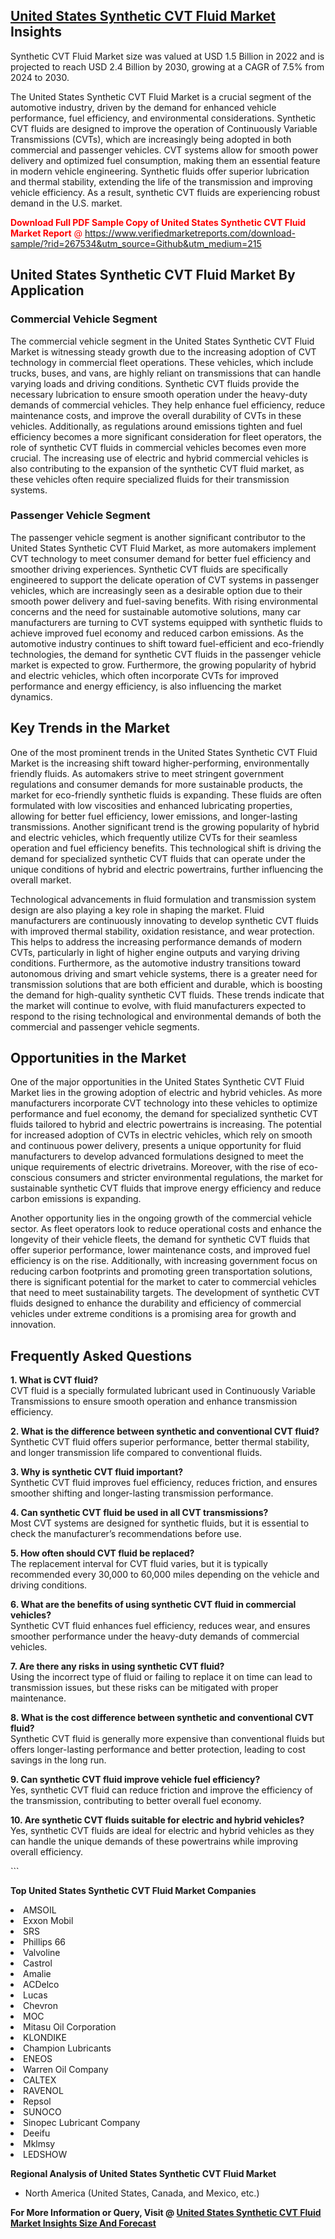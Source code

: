 <h2><a href="https://www.verifiedmarketreports.com/download-sample/?rid=267534&amp;utm_source=Github&amp;utm_medium=215" target="_blank">United States Synthetic CVT Fluid Market</a> Insights</h2><p>Synthetic CVT Fluid Market size was valued at USD 1.5 Billion in 2022 and is projected to reach USD 2.4 Billion by 2030, growing at a CAGR of 7.5% from 2024 to 2030.</p><p> <p>The United States Synthetic CVT Fluid Market is a crucial segment of the automotive industry, driven by the demand for enhanced vehicle performance, fuel efficiency, and environmental considerations. Synthetic CVT fluids are designed to improve the operation of Continuously Variable Transmissions (CVTs), which are increasingly being adopted in both commercial and passenger vehicles. CVT systems allow for smooth power delivery and optimized fuel consumption, making them an essential feature in modern vehicle engineering. Synthetic fluids offer superior lubrication and thermal stability, extending the life of the transmission and improving vehicle efficiency. As a result, synthetic CVT fluids are experiencing robust demand in the U.S. market. <p><span class=""><span style="color: #ff0000;"><strong>Download Full PDF Sample Copy of United States Synthetic CVT Fluid Market Report</strong> @ </span><a href="https://www.verifiedmarketreports.com/download-sample/?rid=267534&amp;utm_source=Github&amp;utm_medium=215" target="_blank">https://www.verifiedmarketreports.com/download-sample/?rid=267534&amp;utm_source=Github&amp;utm_medium=215</a></span></p></p> <h2>United States Synthetic CVT Fluid Market By Application</h2> <h3>Commercial Vehicle Segment</h3> <p>The commercial vehicle segment in the United States Synthetic CVT Fluid Market is witnessing steady growth due to the increasing adoption of CVT technology in commercial fleet operations. These vehicles, which include trucks, buses, and vans, are highly reliant on transmissions that can handle varying loads and driving conditions. Synthetic CVT fluids provide the necessary lubrication to ensure smooth operation under the heavy-duty demands of commercial vehicles. They help enhance fuel efficiency, reduce maintenance costs, and improve the overall durability of CVTs in these vehicles. Additionally, as regulations around emissions tighten and fuel efficiency becomes a more significant consideration for fleet operators, the role of synthetic CVT fluids in commercial vehicles becomes even more crucial. The increasing use of electric and hybrid commercial vehicles is also contributing to the expansion of the synthetic CVT fluid market, as these vehicles often require specialized fluids for their transmission systems.</p> <h3>Passenger Vehicle Segment</h3> <p>The passenger vehicle segment is another significant contributor to the United States Synthetic CVT Fluid Market, as more automakers implement CVT technology to meet consumer demand for better fuel efficiency and smoother driving experiences. Synthetic CVT fluids are specifically engineered to support the delicate operation of CVT systems in passenger vehicles, which are increasingly seen as a desirable option due to their smooth power delivery and fuel-saving benefits. With rising environmental concerns and the need for sustainable automotive solutions, many car manufacturers are turning to CVT systems equipped with synthetic fluids to achieve improved fuel economy and reduced carbon emissions. As the automotive industry continues to shift toward fuel-efficient and eco-friendly technologies, the demand for synthetic CVT fluids in the passenger vehicle market is expected to grow. Furthermore, the growing popularity of hybrid and electric vehicles, which often incorporate CVTs for improved performance and energy efficiency, is also influencing the market dynamics.</p> <h2>Key Trends in the Market</h2> <p>One of the most prominent trends in the United States Synthetic CVT Fluid Market is the increasing shift toward higher-performing, environmentally friendly fluids. As automakers strive to meet stringent government regulations and consumer demands for more sustainable products, the market for eco-friendly synthetic fluids is expanding. These fluids are often formulated with low viscosities and enhanced lubricating properties, allowing for better fuel efficiency, lower emissions, and longer-lasting transmissions. Another significant trend is the growing popularity of hybrid and electric vehicles, which frequently utilize CVTs for their seamless operation and fuel efficiency benefits. This technological shift is driving the demand for specialized synthetic CVT fluids that can operate under the unique conditions of hybrid and electric powertrains, further influencing the overall market.</p> <p>Technological advancements in fluid formulation and transmission system design are also playing a key role in shaping the market. Fluid manufacturers are continuously innovating to develop synthetic CVT fluids with improved thermal stability, oxidation resistance, and wear protection. This helps to address the increasing performance demands of modern CVTs, particularly in light of higher engine outputs and varying driving conditions. Furthermore, as the automotive industry transitions toward autonomous driving and smart vehicle systems, there is a greater need for transmission solutions that are both efficient and durable, which is boosting the demand for high-quality synthetic CVT fluids. These trends indicate that the market will continue to evolve, with fluid manufacturers expected to respond to the rising technological and environmental demands of both the commercial and passenger vehicle segments.</p> <h2>Opportunities in the Market</h2> <p>One of the major opportunities in the United States Synthetic CVT Fluid Market lies in the growing adoption of electric and hybrid vehicles. As more manufacturers incorporate CVT technology into these vehicles to optimize performance and fuel economy, the demand for specialized synthetic CVT fluids tailored to hybrid and electric powertrains is increasing. The potential for increased adoption of CVTs in electric vehicles, which rely on smooth and continuous power delivery, presents a unique opportunity for fluid manufacturers to develop advanced formulations designed to meet the unique requirements of electric drivetrains. Moreover, with the rise of eco-conscious consumers and stricter environmental regulations, the market for sustainable synthetic CVT fluids that improve energy efficiency and reduce carbon emissions is expanding.</p> <p>Another opportunity lies in the ongoing growth of the commercial vehicle sector. As fleet operators look to reduce operational costs and enhance the longevity of their vehicle fleets, the demand for synthetic CVT fluids that offer superior performance, lower maintenance costs, and improved fuel efficiency is on the rise. Additionally, with increasing government focus on reducing carbon footprints and promoting green transportation solutions, there is significant potential for the market to cater to commercial vehicles that need to meet sustainability targets. The development of synthetic CVT fluids designed to enhance the durability and efficiency of commercial vehicles under extreme conditions is a promising area for growth and innovation.</p> <h2>Frequently Asked Questions</h2> <p><strong>1. What is CVT fluid?</strong><br>CVT fluid is a specially formulated lubricant used in Continuously Variable Transmissions to ensure smooth operation and enhance transmission efficiency.</p> <p><strong>2. What is the difference between synthetic and conventional CVT fluid?</strong><br>Synthetic CVT fluid offers superior performance, better thermal stability, and longer transmission life compared to conventional fluids.</p> <p><strong>3. Why is synthetic CVT fluid important?</strong><br>Synthetic CVT fluid improves fuel efficiency, reduces friction, and ensures smoother shifting and longer-lasting transmission performance.</p> <p><strong>4. Can synthetic CVT fluid be used in all CVT transmissions?</strong><br>Most CVT systems are designed for synthetic fluids, but it is essential to check the manufacturer’s recommendations before use.</p> <p><strong>5. How often should CVT fluid be replaced?</strong><br>The replacement interval for CVT fluid varies, but it is typically recommended every 30,000 to 60,000 miles depending on the vehicle and driving conditions.</p> <p><strong>6. What are the benefits of using synthetic CVT fluid in commercial vehicles?</strong><br>Synthetic CVT fluid enhances fuel efficiency, reduces wear, and ensures smoother performance under the heavy-duty demands of commercial vehicles.</p> <p><strong>7. Are there any risks in using synthetic CVT fluid?</strong><br>Using the incorrect type of fluid or failing to replace it on time can lead to transmission issues, but these risks can be mitigated with proper maintenance.</p> <p><strong>8. What is the cost difference between synthetic and conventional CVT fluid?</strong><br>Synthetic CVT fluid is generally more expensive than conventional fluids but offers longer-lasting performance and better protection, leading to cost savings in the long run.</p> <p><strong>9. Can synthetic CVT fluid improve vehicle fuel efficiency?</strong><br>Yes, synthetic CVT fluid can reduce friction and improve the efficiency of the transmission, contributing to better overall fuel economy.</p> <p><strong>10. Are synthetic CVT fluids suitable for electric and hybrid vehicles?</strong><br>Yes, synthetic CVT fluids are ideal for electric and hybrid vehicles as they can handle the unique demands of these powertrains while improving overall efficiency.</p> ```</p><p><strong>Top United States Synthetic CVT Fluid Market Companies</strong></p><div data-test-id=""><p><li>AMSOIL</li><li> Exxon Mobil</li><li> SRS</li><li> Phillips 66</li><li> Valvoline</li><li> Castrol</li><li> Amalie</li><li> ACDelco</li><li> Lucas</li><li> Chevron</li><li> MOC</li><li> Mitasu Oil Corporation</li><li> KLONDIKE</li><li> Champion Lubricants</li><li> ENEOS</li><li> Warren Oil Company</li><li> CALTEX</li><li> RAVENOL</li><li> Repsol</li><li> SUNOCO</li><li> Sinopec Lubricant Company</li><li> Deeifu</li><li> Mklmsy</li><li> LEDSHOW</li></p><div><strong>Regional Analysis of&nbsp;United States Synthetic CVT Fluid Market</strong></div><ul><li dir="ltr"><p dir="ltr">North America&nbsp;(United States, Canada, and Mexico, etc.)</p></li></ul><p><strong>For More Information or Query, Visit @&nbsp;</strong><strong><a href="https://www.verifiedmarketreports.com/product/synthetic-cvt-fluid-market/?utm_source=Github&amp;utm_medium=215" target="_blank">United States Synthetic CVT Fluid Market Insights Size And Forecast</a></strong></p></div>
